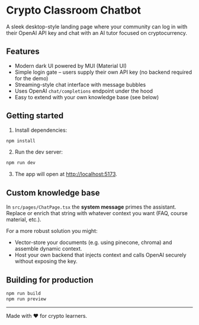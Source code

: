 # Crypto Classroom Chatbot

A sleek desktop-style landing page where your community can log in with their OpenAI API key and chat with an AI tutor focused on cryptocurrency.

## Features

* Modern dark UI powered by MUI (Material UI)
* Simple login gate – users supply their own API key (no backend required for the demo)
* Streaming-style chat interface with message bubbles
* Uses OpenAI `chat/completions` endpoint under the hood
* Easy to extend with your own knowledge base (see below)

## Getting started

1. Install dependencies:

```bash
npm install
```

2. Run the dev server:

```bash
npm run dev
```

3. The app will open at <http://localhost:5173>.

## Custom knowledge base

In `src/pages/ChatPage.tsx` the **system message** primes the assistant. Replace or enrich that string with whatever context you want (FAQ, course material, etc.).

For a more robust solution you might:

* Vector-store your documents (e.g. using pinecone, chroma) and assemble dynamic context.
* Host your own backend that injects context and calls OpenAI securely without exposing the key.

## Building for production

```bash
npm run build
npm run preview
```

---

Made with ❤️ for crypto learners. 